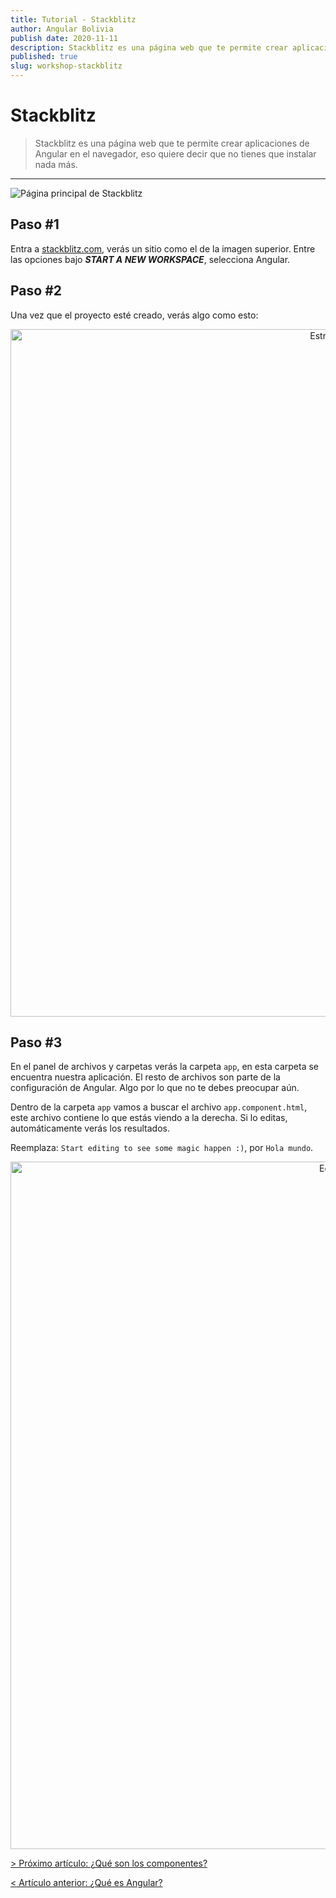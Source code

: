 ```yaml
---
title: Tutorial - Stackblitz
author: Angular Bolivia
publish date: 2020-11-11
description: Stackblitz es una página web que te permite crear aplicaciones de Angular en el navegador, eso quiere decir que no tienes que instalar nada más.
published: true
slug: workshop-stackblitz
---
```


# Stackblitz

> Stackblitz es una página web que te permite crear aplicaciones de Angular en el navegador, eso quiere decir que no tienes que instalar nada más.

***

<div>
  <img src="/assets/img/stackblitz.png" alt="Página principal de Stackblitz">
</div>

## Paso #1

Entra a <a href="https://stackblitz.com" target="_blank" rel="noopener noreferrer">stackblitz.com</a>, verás un sitio como el de la imagen superior. Entre las opciones bajo ***START A NEW WORKSPACE***, selecciona Angular.

## Paso #2

Una vez que el proyecto esté creado, verás algo como esto:

<div align="center">
  <img src="/assets/img/stackblitz-1.png" alt="Estructura de Stackblitz" style="width: 1100px;">
</div>

## Paso #3

En el panel de archivos y carpetas verás la carpeta `app`, en esta carpeta se encuentra nuestra aplicación. El resto de archivos son parte de la configuración de Angular. Algo por lo que no te debes preocupar aún.

Dentro de la carpeta `app` vamos a buscar el archivo `app.component.html`, este archivo contiene lo que estás viendo a la derecha. Si lo editas, automáticamente verás los resultados. 

Reemplaza: `Start editing to see some magic happen :)`, por `Hola mundo`.

<div align="center">
  <img src="/assets/img/stackblitz-2.png" alt="Editor de Stackblitz" style="width: 1100px;">
</div>

[> Próximo artículo: ¿Qué son los componentes?](/blog/workshop-components)

[< Artículo anterior: ¿Qué es Angular?](/blog/workshop-angular)
